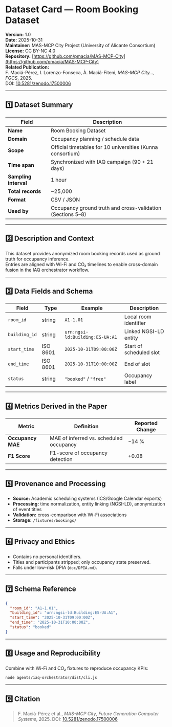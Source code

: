 # Dataset Card — Room Booking Dataset

**Version:** 1.0  
**Date:** 2025-10-31  
**Maintainer:** MAS-MCP City Project (University of Alicante Consortium)  
**License:** CC BY-NC 4.0  
**Repository:** [https://github.com/pmacia/MAS-MCP-City](https://github.com/pmacia/MAS-MCP-City)  
**Related Publication:**  
F. Maciá-Pérez, I. Lorenzo-Fonseca, À. Maciá-Fiteni, *MAS-MCP City…*, *FGCS*, 2025.  
DOI: [10.5281/zenodo.17500006](https://doi.org/10.5281/zenodo.17500006)

---

## 1️⃣ Dataset Summary

| Field | Description |
|-------|--------------|
| **Name** | Room Booking Dataset |
| **Domain** | Occupancy planning / schedule data |
| **Scope** | Official timetables for 10 universities (Kunna consortium) |
| **Time span** | Synchronized with IAQ campaign (90 + 21 days) |
| **Sampling interval** | 1 hour |
| **Total records** | ~25,000 |
| **Format** | CSV / JSON |
| **Used by** | Occupancy ground truth and cross-validation (Sections 5–8) |

---

## 2️⃣ Description and Context

This dataset provides anonymized room booking records used as ground truth for occupancy inference.  
Entries are aligned with Wi-Fi and CO₂ timelines to enable cross-domain fusion in the IAQ orchestrator workflow.

---

## 3️⃣ Data Fields and Schema

| Field | Type | Example | Description |
|--------|------|----------|-------------|
| `room_id` | string | `A1-1.01` | Local room identifier |
| `building_id` | string | `urn:ngsi-ld:Building:ES-UA:A1` | Linked NGSI-LD entity |
| `start_time` | ISO 8601 | `2025-10-31T09:00:00Z` | Start of scheduled slot |
| `end_time` | ISO 8601 | `2025-10-31T10:00:00Z` | End of slot |
| `status` | string | `"booked"` / `"free"` | Occupancy label |

---

## 4️⃣ Metrics Derived in the Paper

| Metric | Definition | Reported Change |
|---------|-------------|----------------|
| **Occupancy MAE** | MAE of inferred vs. scheduled occupancy | −14 % |
| **F1 Score** | F1-score of occupancy detection | +0.08 |

---

## 5️⃣ Provenance and Processing

- **Source:** Academic scheduling systems (ICS/Google Calendar exports)  
- **Processing:** time normalization, entity linking (NGSI-LD), anonymization of event titles  
- **Validation:** cross-comparison with Wi-Fi associations  
- **Storage:** `/fixtures/bookings/`

---

## 6️⃣ Privacy and Ethics

- Contains no personal identifiers.  
- Titles and participants stripped; only occupancy state preserved.  
- Falls under low-risk DPIA (`doc/DPIA.md`).

---

## 7️⃣ Schema Reference

```json
{
  "room_id": "A1-1.01",
  "building_id": "urn:ngsi-ld:Building:ES-UA:A1",
  "start_time": "2025-10-31T09:00:00Z",
  "end_time": "2025-10-31T10:00:00Z",
  "status": "booked"
}
```

---

## 8️⃣ Usage and Reproducibility

Combine with Wi-Fi and CO₂ fixtures to reproduce occupancy KPIs:

```bash
node agents/iaq-orchestrator/dist/cli.js
```

---

## 9️⃣ Citation

> F. Maciá-Pérez et al., *MAS-MCP City*, *Future Generation Computer Systems*, 2025.
> DOI: [10.5281/zenodo.17500006](https://doi.org/10.5281/zenodo.17500006)
